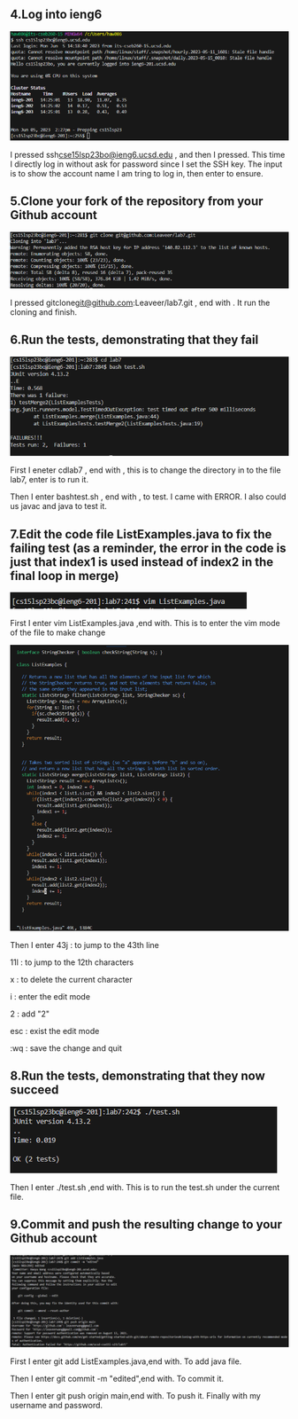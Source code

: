 ## 4.Log into ieng6
![Image](lab4-ex-1.png)


I pressed  ssh<space>cse15lsp23bo@ieng6.ucsd.edu , and then I pressed<enter>. This time I directly log in without ask for password since I set the SSH key. The input is to show the account name I am tring to log in, then enter to ensure. 

  
## 5.Clone your fork of the repository from your Github account
![Image](lab-4-ex-2.png)
  
  
I pressed  git<space>clone<space>git@github.com:Leaveer/lab7.git , end with <enter>. It run the cloning and finish.
  
  
## 6.Run the tests, demonstrating that they fail
![Image](lab4-ex-3.png)
  
  
First I eneter cd<space>lab7 , end with<enter> , this is to change the directory in to the file lab7, enter is to run it. 
  
  
Then I enter bash<space>test.sh , end with<enter> , to test. I came with ERROR. I also could us javac and java to test it.


## 7.Edit the code file ListExamples.java to fix the failing test (as a reminder, the error in the code is just that index1 is used instead of index2 in the final loop in merge)
![Image](Report-4-5.png)
  
  
First I enter vim ListExamples.java ,end with<enter>. This is to enter the vim mode of the file to make change
  

![Image](Report-4-6.png)
  
  
Then I enter 43j : to jump to the 43th line
  
  
11l : to jump to the 12th characters
  
  
x : to delete the current character
  
  
i : enter the edit mode
  
  
2 : add "2"
  
  
esc : exist the edit mode
  
  
:wq : save the change and quit

  
## 8.Run the tests, demonstrating that they now succeed
![Image](Report-4-7.png)
  
  
Then I enter ./test.sh ,end with<enter>. This is to run the test.sh under the current file.
  
## 9.Commit and push the resulting change to your Github account
![Image](Report-4-8.png)
  
  
First I enter git add ListExamples.java,end with<enter>. To add java file. 
  

Then I enter git commit -m "edited",end with<enter>.  To commit it. 
  
  
Then I enter  git push origin main,end with<enter>. To push it. Finally with my username and password.
